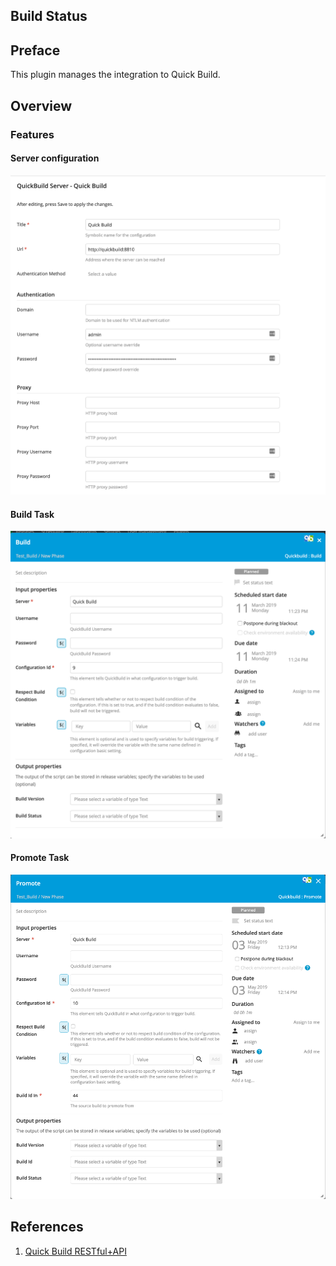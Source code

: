 ## Build Status


## Preface

This plugin manages the integration to Quick Build.

## Overview


### Features

#### Server configuration

![HttpConfiguration](images/HttpConfiguration.png)

#### Build Task

![BuildTask](images/BuildTask.png)

#### Promote Task

![BuildTask](images/PromoteTask.png)
## References

1. [Quick Build RESTful+API](https://wiki.pmease.com/display/QB50/RESTful+API)
